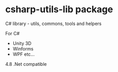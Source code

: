 # csharp-utils-lib package
C# library - utils, commons, tools and helpers

For C#
- Unity 3D
- Winforms
- WPF
etc...

4.8 .Net compatible